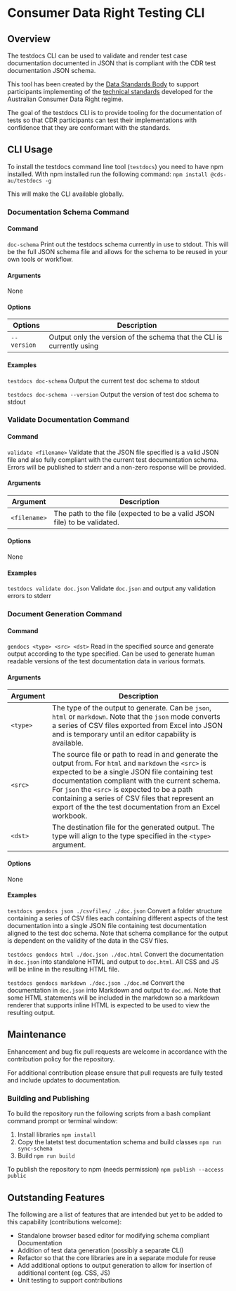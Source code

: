 # Consumer Data Right Testing CLI

## Overview

The testdocs CLI can be used to validate and render test case documentation documented in JSON that is compliant with the CDR test documentation JSON schema.

This tool has been created by the [Data Standards Body](https://consumerdatastandards.gov.au/) to support participants implementing of the [technical standards](https://github.com/ConsumerDataStandardsAustralia/standards) developed for the Australian Consumer Data Right regime.

The goal of the testdocs CLI is to provide tooling for the documentation of tests so that CDR participants can test their implementations with confidence that they are conformant with the standards.

## CLI Usage

To install the testdocs command line tool (`testdocs`) you need to have npm installed.  With npm installed run the following command:
`npm install @cds-au/testdocs -g`

This will make the CLI available globally.

### Documentation Schema Command

#### Command

`doc-schema`
Print out the testdocs schema currently in use to stdout.  This will be the full JSON schema file and allows for the schema to be reused in your own tools or workflow.

#### Arguments

None

#### Options

|Options|Description|
|-|-|
|`--version`| Output only the version of the schema that the CLI is currently using|

#### Examples

`testdocs doc-schema`
Output the current test doc schema to stdout

`testdocs doc-schema --version`
Output the version of test doc schema to stdout

### Validate Documentation Command

#### Command

`validate <filename>`
Validate that the JSON file specified is a valid JSON file and also fully compliant with the current test documentation schema.  Errors will be published to stderr and a non-zero response will be provided.

#### Arguments

|Argument|Description|
|-|-|
|`<filename>`| The path to the file (expected to be a valid JSON file) to be validated.|

#### Options

None

#### Examples

`testdocs validate doc.json`
Validate `doc.json` and output any validation errors to stderr


### Document Generation Command

#### Command

`gendocs <type> <src> <dst>`
Read in the specified source and generate output according to the type specified.  Can be used to generate human readable versions of the test documentation data in various formats.

#### Arguments

|Argument|Description|
|-|-|
|`<type>`| The type of the output to generate.  Can be `json`, `html` or `markdown`.  Note that the `json` mode converts a series of CSV files exported from Excel into JSON and is temporary until an editor capability is available.|
|`<src>`| The source file or path to read in and generate the output from.  For `html` and `markdown` the `<src>` is expected to be a single JSON file containing test documentation compliant with the current schema.  For `json` the `<src>` is expected to be a path containing a series of CSV files that represent an export of the the test documentation from an Excel workbook.|
|`<dst>`| The destination file for the generated output.  The type will align to the type specified in the `<type>` argument. |

#### Options

None

#### Examples

`testdocs gendocs json ./csvfiles/ ./doc.json`
Convert a folder structure containing a series of CSV files each containing different aspects of the test documentation into a single JSON file containing test documentation aligned to the test doc schema.  Note that schema compliance for the output is dependent on the validity of the data in the CSV files.

`testdocs gendocs html ./doc.json ./doc.html`
Convert the documentation in `doc.json` into standalone HTML and output to `doc.html`.  All CSS and JS will be inline in the resulting HTML file.

`testdocs gendocs markdown ./doc.json ./doc.md`
Convert the documentation in `doc.json` into Markdown and output to `doc.md`.  Note that some HTML statements will be included in the markdown so a markdown renderer that supports inline HTML is expected to be used to view the resulting output.

## Maintenance

Enhancement and bug fix pull requests are welcome in accordance with the contribution policy for the repository.

For additional contribution please ensure that pull requests are fully tested and include updates to documentation.

### Building and Publishing

To build the repository run the following scripts from a bash compliant command prompt or terminal window:
1. Install libraries
`npm install`
2. Copy the latetst test documentation schema and build classes
`npm run sync-schema`
3. Build
`npm run build`

To publish the repository to npm (needs permission)
`npm publish --access public`

## Outstanding Features

The following are a list of features that are intended but yet to be added to this capability (contributions welcome):

* Standalone browser based editor for modifying schema compliant Documentation
* Addition of test data generation (possibly a separate CLI)
* Refactor so that the core libraries are in a separate module for reuse
* Add additional options to output generation to allow for insertion of additional content (eg. CSS, JS)
* Unit testing to support contributions
